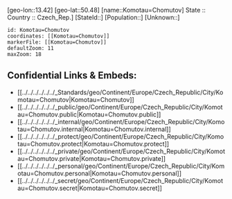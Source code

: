 ﻿---
location: [50.48,13.42] 
mapzoom: [7,12] 
mapmarker: city 
type: City
tags:
- geo/City


SpocWebEntityId: 31553
isDeleted: false
confidential: public

---
[geo-lon::13.42] 
[geo-lat::50.48] 
[name::Komotau=Chomutov] 
State ::  
Country :: Czech_Rep.] 
[StateId::] 
[Population::] 
[Unknown::] 


```leaflet
id: Komotau=Chomutov
coordinates: [[Komotau=Chomutov]] 
markerFile: [[Komotau=Chomutov]] 
defaultZoom: 11 
maxZoom: 18
```


## Confidential Links & Embeds: 
- [[../../../../../../_Standards/geo/Continent/Europe/Czech_Republic/City/Komotau=Chomutov|Komotau=Chomutov]] 
- [[../../../../../../_public/geo/Continent/Europe/Czech_Republic/City/Komotau=Chomutov.public|Komotau=Chomutov.public]] 
- [[../../../../../../_internal/geo/Continent/Europe/Czech_Republic/City/Komotau=Chomutov.internal|Komotau=Chomutov.internal]] 
- [[../../../../../../_protect/geo/Continent/Europe/Czech_Republic/City/Komotau=Chomutov.protect|Komotau=Chomutov.protect]] 
- [[../../../../../../_private/geo/Continent/Europe/Czech_Republic/City/Komotau=Chomutov.private|Komotau=Chomutov.private]] 
- [[../../../../../../_personal/geo/Continent/Europe/Czech_Republic/City/Komotau=Chomutov.personal|Komotau=Chomutov.personal]] 
- [[../../../../../../_secret/geo/Continent/Europe/Czech_Republic/City/Komotau=Chomutov.secret|Komotau=Chomutov.secret]] 
